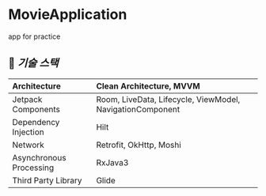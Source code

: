 # MovieApplication
app for practice
## 🚀 *****기술 스택*****
| Architecture | Clean Architecture, MVVM                                                   |
|:---|:---------------------------------------------------------------------------|
| Jetpack Components | Room, LiveData, Lifecycle, ViewModel, NavigationComponent         |
| Dependency Injection | Hilt                                                                       |
| Network | Retrofit, OkHttp, Moshi                                                           |
| Asynchronous Processing | RxJava3                                                         |
| Third Party Library | Glide                                                     |                                                               |
